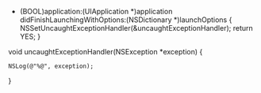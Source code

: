 - (BOOL)application:(UIApplication *)application didFinishLaunchingWithOptions:(NSDictionary *)launchOptions
{
    NSSetUncaughtExceptionHandler(&uncaughtExceptionHandler);
    return YES;
}
 
void uncaughtExceptionHandler(NSException *exception)
{
   
    NSLog(@"%@", exception);
}
